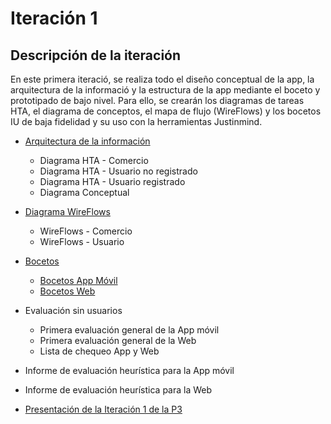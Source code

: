 # Iteración 1

## Descripción de la iteración

En este primera iteració, se realiza todo el diseño conceptual de la app, la arquitectura de la informació y la estructura de la app mediante el boceto y prototipado de bajo nivel. Para ello, se crearán los diagramas de tareas HTA, el diagrama de conceptos, el mapa de flujo (WireFlows) y los bocetos IU de baja fidelidad y su uso con la herramientas Justinmind.

- [Arquitectura de la información](https://github.com/Gecofer/MII_DES_1819/tree/master/Práctica%203/Iteración%201/Arquitectura%20de%20la%20Información)
  - Diagrama HTA - Comercio
  - Diagrama HTA - Usuario no registrado
  - Diagrama HTA - Usuario registrado
  - Diagrama Conceptual


- [Diagrama WireFlows](https://github.com/Gecofer/MII_DES_1819/tree/master/Práctica%203/Iteración%201/Diagramas%20WireFlows)
    - WireFlows - Comercio
    - WireFlows - Usuario


- [Bocetos](https://github.com/Gecofer/MII_DES_1819/tree/master/Práctica%203/Iteración%201/Bocetos)
  - [Bocetos App Móvil](https://github.com/Gecofer/MII_DES_1819/tree/master/Práctica%203/Iteración%201/Bocetos/App%20móvil)
  - [Bocetos Web](https://github.com/Gecofer/MII_DES_1819/tree/master/Práctica%203/Iteración%201/Bocetos/App%20web)


- Evaluación sin usuarios
  - Primera evaluación general de la App móvil
  - Primera evaluación general de la Web
  - Lista de chequeo App y Web


- Informe de evaluación heurística para la App móvil

- Informe de evaluación heurística para la Web

- [Presentación de la Iteración 1 de la P3](https://github.com/Gecofer/MII_DES_1819/blob/master/Práctica%203/Iteración%201/Practica3_iteracion1_presentacion.pdf)
